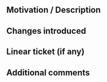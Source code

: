 ## Motivation / Description

## Changes introduced

## Linear ticket (if any)

## Additional comments
